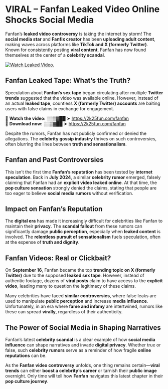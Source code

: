 # VIRAL – Fanfan Leaked Video Online Shocks Social Media 

Fanfan’s **leaked video controversy** is taking the internet by storm! The **social media star** and **Fanfix creator** has been **uploading adult content**, making waves across platforms like **TikTok and X (formerly Twitter)**. Known for consistently posting **viral content**, Fanfan has now found themselves at the center of a **celebrity scandal**.  

[![Watch Leaked Video.](https://miro.medium.com/v2/resize:fit:828/format:webp/1*cilzJN44JGOrTw9NJCrNHA.gif "Watch Leaked Video")](https://2k25fun.com/fanfan)

## **Fanfan Leaked Tape: What’s the Truth?**  
Speculation about **Fanfan’s sex tape** began circulating after multiple **Twitter trends** suggested that the video was available online. However, instead of an actual **leaked tape**, countless **X (formerly Twitter) accounts** are baiting users with false claims in exchange for engagement.  

🔹 **Watch the video:** ░░▒▓██ ➤ https://2k25fun.com/fanfan  
🔹 **Download now:** ░░▒▓██ ➤ https://2k25fun.com/fanfan  

Despite the rumors, Fanfan has not publicly confirmed or denied the allegations. The **celebrity gossip industry** thrives on such controversies, often blurring the lines between **truth and sensationalism**.  

## **Fanfan and Past Controversies**  
This isn’t the first time **Fanfan’s reputation** has been tested by **internet speculation**. Back in **July 2024**, a similar **celebrity rumor** emerged, falsely claiming that Fanfan had an **explicit video leaked online**. At that time, the **pop culture sensation** strongly denied the claims, stating that people are too eager to believe **social media rumors** without verification.  

## **Impact on Fanfan’s Reputation**  
The **digital era** has made it increasingly difficult for celebrities like Fanfan to maintain their **privacy**. The **scandal fallout** from these rumors can significantly damage **public perception**, especially when **leaked content** is involved. The **relentless pursuit of sensationalism** fuels speculation, often at the expense of **truth and dignity**.  

## **Fanfan Videos: Real or Clickbait?**  
On **September 16**, Fanfan became the top **trending topic on X (formerly Twitter)** due to the supposed **leaked sex tape**. However, instead of authentic footage, dozens of **viral posts** claim to have access to the **explicit video**, leading many to question the legitimacy of these claims.  

Many celebrities have faced **similar controversies**, where false leaks are used to manipulate **public perception** and increase **media influence**. Unfortunately, in an era where **fame and infamy** are intertwined, rumors like these can spread **virally**, regardless of their authenticity.  

## **The Power of Social Media in Shaping Narratives**  
Fanfan’s latest **celebrity scandal** is a clear example of how **social media influence** can shape narratives and invade **digital privacy**. Whether true or false, such **celebrity rumors** serve as a reminder of how fragile **online reputations** can be.  

As the **Fanfan video controversy** unfolds, one thing remains certain—**viral trends** can either **boost a celebrity’s career** or tarnish their **public image** overnight. Only time will tell how **Fanfan** navigates this latest chapter in their **pop culture journey**. 